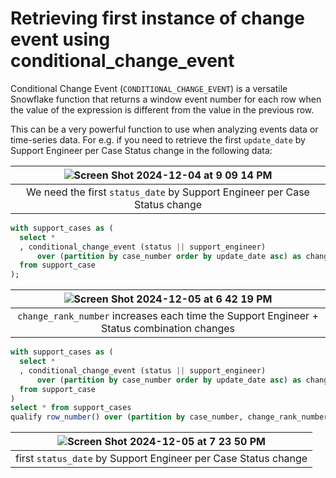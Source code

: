 # Retrieving first instance of change event using conditional_change_event

Conditional Change Event (`CONDITIONAL_CHANGE_EVENT`) is a versatile Snowflake function that returns a window event number for each row when the value of the expression is different from the value in the previous row.

This can be a very powerful function to use when analyzing events data or time-series data. For e.g. if you need to retrieve the first `update_date` by Support Engineer per Case Status change in the following data:

|![Screen Shot 2024-12-04 at 9 09 14 PM](https://github.com/user-attachments/assets/bef4184b-5bbf-4a32-b95c-51666a2e4b09)|
|:--:|
|We need the first `status_date` by Support Engineer per Case Status change|

```sql
with support_cases as (
  select *
  , conditional_change_event (status || support_engineer)
      over (partition by case_number order by update_date asc) as change_rank_number
  from support_case
);
```

|![Screen Shot 2024-12-05 at 6 42 19 PM](https://github.com/user-attachments/assets/53f8ed05-4681-4154-a451-7cda5ee3c254)|
|:--:|
|`change_rank_number` increases each time the Support Engineer + Status combination changes|


```sql
with support_cases as (
  select *
  , conditional_change_event (status || support_engineer)
      over (partition by case_number order by update_date asc) as change_rank_number
  from support_case
)
select * from support_cases
qualify row_number() over (partition by case_number, change_rank_number order by update_date)  = 1;
```

|![Screen Shot 2024-12-05 at 7 23 50 PM](https://github.com/user-attachments/assets/f10f24c8-738d-4fa5-8aad-cfc99740397f)|
|:--:|
|first `status_date` by Support Engineer per Case Status change|

